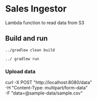 # Sales Ingestor

Lambda function to read data from S3

## Build and run
```
../gradlew clean build

../ gradlew run
```

### Upload data

curl -X POST "http://localhost:8080/data" \
-H "Content-Type: multipart/form-data" \
-F "data=@sample-data/sample.csv"
